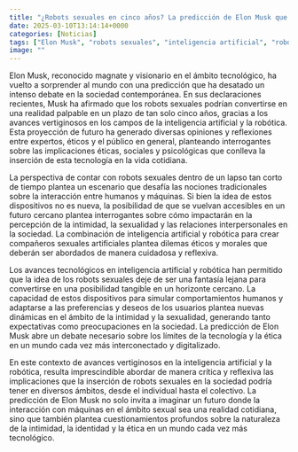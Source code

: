 ```yaml
---
title: "¿Robots sexuales en cinco años? La predicción de Elon Musk que ha desatado el debate"
date: 2025-03-10T13:14:14+0000
categories: [Noticias]
tags: ["Elon Musk", "robots sexuales", "inteligencia artificial", "robótica", "ética", "sociedad", "tecnología."]
image: ""
---
```


Elon Musk, reconocido magnate y visionario en el ámbito tecnológico, ha vuelto a sorprender al mundo con una predicción que ha desatado un intenso debate en la sociedad contemporánea. En sus declaraciones recientes, Musk ha afirmado que los robots sexuales podrían convertirse en una realidad palpable en un plazo de tan solo cinco años, gracias a los avances vertiginosos en los campos de la inteligencia artificial y la robótica. Esta proyección de futuro ha generado diversas opiniones y reflexiones entre expertos, éticos y el público en general, planteando interrogantes sobre las implicaciones éticas, sociales y psicológicas que conlleva la inserción de esta tecnología en la vida cotidiana.

La perspectiva de contar con robots sexuales dentro de un lapso tan corto de tiempo plantea un escenario que desafía las nociones tradicionales sobre la interacción entre humanos y máquinas. Si bien la idea de estos dispositivos no es nueva, la posibilidad de que se vuelvan accesibles en un futuro cercano plantea interrogantes sobre cómo impactarán en la percepción de la intimidad, la sexualidad y las relaciones interpersonales en la sociedad. La combinación de inteligencia artificial y robótica para crear compañeros sexuales artificiales plantea dilemas éticos y morales que deberán ser abordados de manera cuidadosa y reflexiva.

Los avances tecnológicos en inteligencia artificial y robótica han permitido que la idea de los robots sexuales deje de ser una fantasía lejana para convertirse en una posibilidad tangible en un horizonte cercano. La capacidad de estos dispositivos para simular comportamientos humanos y adaptarse a las preferencias y deseos de los usuarios plantea nuevas dinámicas en el ámbito de la intimidad y la sexualidad, generando tanto expectativas como preocupaciones en la sociedad. La predicción de Elon Musk abre un debate necesario sobre los límites de la tecnología y la ética en un mundo cada vez más interconectado y digitalizado.

En este contexto de avances vertiginosos en la inteligencia artificial y la robótica, resulta imprescindible abordar de manera crítica y reflexiva las implicaciones que la inserción de robots sexuales en la sociedad podría tener en diversos ámbitos, desde el individual hasta el colectivo. La predicción de Elon Musk no solo invita a imaginar un futuro donde la interacción con máquinas en el ámbito sexual sea una realidad cotidiana, sino que también plantea cuestionamientos profundos sobre la naturaleza de la intimidad, la identidad y la ética en un mundo cada vez más tecnológico.
    